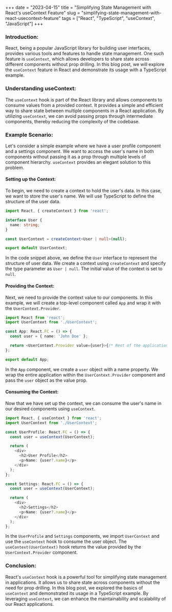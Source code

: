 +++
date = "2023-04-15"
title = "Simplifying State Management with React's useContext Feature"
slug = "simplifying-state-management-with-react-usecontext-feature"
tags = ["React", "TypeScript", "useContext", "JavaScript"]
+++

### Introduction:

React, being a popular JavaScript library for building user interfaces, provides various tools and features to handle state management. One such feature is `useContext`, which allows developers to share state across different components without prop drilling. In this blog post, we will explore the `useContext` feature in React and demonstrate its usage with a TypeScript example.

### Understanding useContext:

The `useContext` hook is part of the React library and allows components to consume values from a provided context. It provides a simple and efficient way to share state between multiple components in a React application. By utilizing `useContext`, we can avoid passing props through intermediate components, thereby reducing the complexity of the codebase.

### Example Scenario:

Let's consider a simple example where we have a user profile component and a settings component. We want to access the user's name in both components without passing it as a prop through multiple levels of component hierarchy. `useContext` provides an elegant solution to this problem.

#### Setting up the Context:

To begin, we need to create a context to hold the user's data. In this case, we want to store the user's name. We will use TypeScript to define the structure of the user data.

```typescript
import React, { createContext } from 'react';

interface User {
  name: string;
}

const UserContext = createContext<User | null>(null);

export default UserContext;
```

In the code snippet above, we define the `User` interface to represent the structure of user data. We create a context using `createContext` and specify the type parameter as `User | null`. The initial value of the context is set to `null`.

#### Providing the Context:

Next, we need to provide the context value to our components. In this example, we will create a top-level component called `App` and wrap it with the `UserContext.Provider`.

```typescript
import React from 'react';
import UserContext from './UserContext';

const App: React.FC = () => {
  const user = { name: 'John Doe' };

  return <UserContext.Provider value={user}>{/* Rest of the application */}</UserContext.Provider>;
};

export default App;
```

In the `App` component, we create a `user` object with a name property. We wrap the entire application within the `UserContext.Provider` component and pass the `user` object as the value prop.

#### Consuming the Context:

Now that we have set up the context, we can consume the user's name in our desired components using `useContext`.

```typescript
import React, { useContext } from 'react';
import UserContext from './UserContext';

const UserProfile: React.FC = () => {
  const user = useContext(UserContext);

  return (
    <div>
      <h2>User Profile</h2>
      <p>Name: {user?.name}</p>
    </div>
  );
};

const Settings: React.FC = () => {
  const user = useContext(UserContext);

  return (
    <div>
      <h2>Settings</h2>
      <p>Name: {user?.name}</p>
    </div>
  );
};
```

In the `UserProfile` and `Settings` components, we import `UserContext` and use the `useContext` hook to consume the user object. The `useContext(UserContext)` hook returns the value provided by the `UserContext.Provider` component.

### Conclusion:

React's `useContext` hook is a powerful tool for simplifying state management in applications. It allows us to share state across components without the need for prop drilling. In this blog post, we explored the basics of `useContext` and demonstrated its usage in a TypeScript example. By leveraging `useContext`, we can enhance the maintainability and scalability of our React applications.
